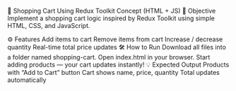 🛒 Shopping Cart Using Redux Toolkit Concept (HTML + JS)
🎯 Objective
Implement a shopping cart logic inspired by Redux Toolkit using simple HTML, CSS, and JavaScript.

⚙️ Features
Add items to cart
Remove items from cart
Increase / decrease quantity
Real-time total price updates
🛠️ How to Run
Download all files into a folder named shopping-cart.
Open index.html in your browser.
Start adding products — your cart updates instantly!
💡 Expected Output
Products with “Add to Cart” button
Cart shows name, price, quantity
Total updates automatically
